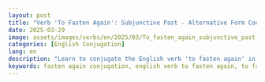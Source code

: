 ```yaml
---
layout: post 
title: "Verb 'To Fasten Again': Subjunctive Past - Alternative Form Conjugation Guide for Beginners"
date: 2025-03-29
image: assets/images/verbs/en/2025/03/To_fasten_again_subjunctive_past_-_alternative_form.webp
categories: [English Conjugation]
lang: en
description: "Learn to conjugate the English verb 'to fasten again' in the subjunctive past. Progress in English with our simple and practical guide."
keywords: fasten again conjugation, english verb to fasten again, to fasten again subjunctive past, english conjugation, learn english
---
```

